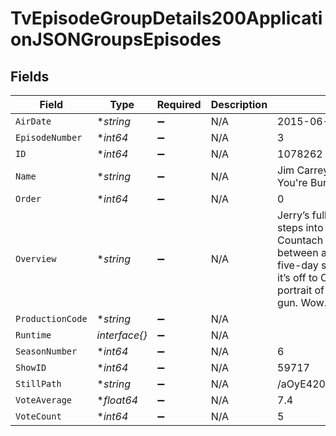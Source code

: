 # TvEpisodeGroupDetails200ApplicationJSONGroupsEpisodes


## Fields

| Field                                                                                                                                                                                                                                                           | Type                                                                                                                                                                                                                                                            | Required                                                                                                                                                                                                                                                        | Description                                                                                                                                                                                                                                                     | Example                                                                                                                                                                                                                                                         |
| --------------------------------------------------------------------------------------------------------------------------------------------------------------------------------------------------------------------------------------------------------------- | --------------------------------------------------------------------------------------------------------------------------------------------------------------------------------------------------------------------------------------------------------------- | --------------------------------------------------------------------------------------------------------------------------------------------------------------------------------------------------------------------------------------------------------------- | --------------------------------------------------------------------------------------------------------------------------------------------------------------------------------------------------------------------------------------------------------------- | --------------------------------------------------------------------------------------------------------------------------------------------------------------------------------------------------------------------------------------------------------------- |
| `AirDate`                                                                                                                                                                                                                                                       | **string*                                                                                                                                                                                                                                                       | :heavy_minus_sign:                                                                                                                                                                                                                                              | N/A                                                                                                                                                                                                                                                             | 2015-06-17                                                                                                                                                                                                                                                      |
| `EpisodeNumber`                                                                                                                                                                                                                                                 | **int64*                                                                                                                                                                                                                                                        | :heavy_minus_sign:                                                                                                                                                                                                                                              | N/A                                                                                                                                                                                                                                                             | 3                                                                                                                                                                                                                                                               |
| `ID`                                                                                                                                                                                                                                                            | **int64*                                                                                                                                                                                                                                                        | :heavy_minus_sign:                                                                                                                                                                                                                                              | N/A                                                                                                                                                                                                                                                             | 1078262                                                                                                                                                                                                                                                         |
| `Name`                                                                                                                                                                                                                                                          | **string*                                                                                                                                                                                                                                                       | :heavy_minus_sign:                                                                                                                                                                                                                                              | N/A                                                                                                                                                                                                                                                             | Jim Carrey: We Love Breathing What You're Burning, Baby                                                                                                                                                                                                         |
| `Order`                                                                                                                                                                                                                                                         | **int64*                                                                                                                                                                                                                                                        | :heavy_minus_sign:                                                                                                                                                                                                                                              | N/A                                                                                                                                                                                                                                                             | 0                                                                                                                                                                                                                                                               |
| `Overview`                                                                                                                                                                                                                                                      | **string*                                                                                                                                                                                                                                                       | :heavy_minus_sign:                                                                                                                                                                                                                                              | N/A                                                                                                                                                                                                                                                             | Jerry’s full of testosterone as he steps into a ‘76 Lamborghini Countach with Jim Carrey, who’s between a three-week cleanse and a five-day silent retreat. After coffee, it’s off to Carrey’s studio to study a portrait of a gorilla with a machine gun. Wow. |
| `ProductionCode`                                                                                                                                                                                                                                                | **string*                                                                                                                                                                                                                                                       | :heavy_minus_sign:                                                                                                                                                                                                                                              | N/A                                                                                                                                                                                                                                                             |                                                                                                                                                                                                                                                                 |
| `Runtime`                                                                                                                                                                                                                                                       | *interface{}*                                                                                                                                                                                                                                                   | :heavy_minus_sign:                                                                                                                                                                                                                                              | N/A                                                                                                                                                                                                                                                             |                                                                                                                                                                                                                                                                 |
| `SeasonNumber`                                                                                                                                                                                                                                                  | **int64*                                                                                                                                                                                                                                                        | :heavy_minus_sign:                                                                                                                                                                                                                                              | N/A                                                                                                                                                                                                                                                             | 6                                                                                                                                                                                                                                                               |
| `ShowID`                                                                                                                                                                                                                                                        | **int64*                                                                                                                                                                                                                                                        | :heavy_minus_sign:                                                                                                                                                                                                                                              | N/A                                                                                                                                                                                                                                                             | 59717                                                                                                                                                                                                                                                           |
| `StillPath`                                                                                                                                                                                                                                                     | **string*                                                                                                                                                                                                                                                       | :heavy_minus_sign:                                                                                                                                                                                                                                              | N/A                                                                                                                                                                                                                                                             | /aOyE420zuFq9zWtEWjIccAiTrzU.jpg                                                                                                                                                                                                                                |
| `VoteAverage`                                                                                                                                                                                                                                                   | **float64*                                                                                                                                                                                                                                                      | :heavy_minus_sign:                                                                                                                                                                                                                                              | N/A                                                                                                                                                                                                                                                             | 7.4                                                                                                                                                                                                                                                             |
| `VoteCount`                                                                                                                                                                                                                                                     | **int64*                                                                                                                                                                                                                                                        | :heavy_minus_sign:                                                                                                                                                                                                                                              | N/A                                                                                                                                                                                                                                                             | 5                                                                                                                                                                                                                                                               |